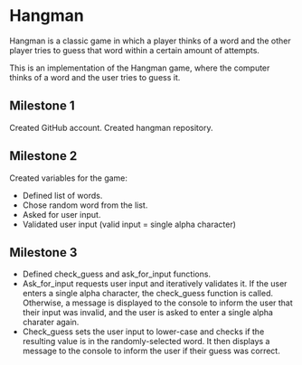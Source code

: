 # Hangman
Hangman is a classic game in which a player thinks of a word and the other player tries to guess that word within a certain amount of attempts.

This is an implementation of the Hangman game, where the computer thinks of a word and the user tries to guess it. 

## Milestone 1

Created GitHub account. Created hangman repository.

## Milestone 2

Created variables for the game:
- Defined list of words.
- Chose random word from the list. 
- Asked for user input.
- Validated user input (valid input = single alpha character)

## Milestone 3

- Defined check_guess and ask_for_input functions.
- Ask_for_input requests user input and iteratively validates it. If the user enters a single alpha character, the check_guess function is called. Otherwise, a message is displayed to the console to inform the user that their input was invalid, and the user is asked to enter a single alpha charater again.
- Check_guess sets the user input to lower-case and checks if the resulting value is in the randomly-selected word. It then displays a message to the console to inform the user if their guess was correct.